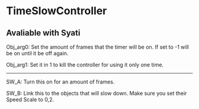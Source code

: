 # TimeSlowController
## Avaliable with Syati

Obj_arg0: Set the amount of frames that the timer will be on. If set to -1 will be on until it be off again.

Obj_arg1: Set it in 1 to kill the controller for using it only one time.

---------------------------------------------------------------------------

SW_A: Turn this on for an amount of frames.

SW_B: Link this to the objects that will slow down. Make sure you set their Speed Scale to 0,2.
